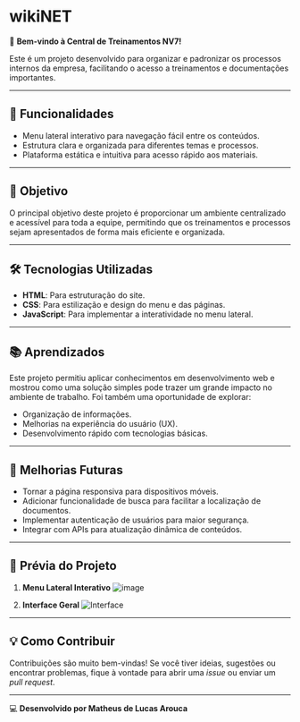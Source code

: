 # wikiNET

🚀 **Bem-vindo à Central de Treinamentos NV7!**

Este é um projeto desenvolvido para organizar e padronizar os processos internos da empresa, facilitando o acesso a treinamentos e documentações importantes.

---

## 🌟 Funcionalidades
- Menu lateral interativo para navegação fácil entre os conteúdos.
- Estrutura clara e organizada para diferentes temas e processos.
- Plataforma estática e intuitiva para acesso rápido aos materiais.

---

## 🎯 Objetivo
O principal objetivo deste projeto é proporcionar um ambiente centralizado e acessível para toda a equipe, permitindo que os treinamentos e processos sejam apresentados de forma mais eficiente e organizada.

---

## 🛠️ Tecnologias Utilizadas
- **HTML**: Para estruturação do site.
- **CSS**: Para estilização e design do menu e das páginas.
- **JavaScript**: Para implementar a interatividade no menu lateral.

---

## 📚 Aprendizados
Este projeto permitiu aplicar conhecimentos em desenvolvimento web e mostrou como uma solução simples pode trazer um grande impacto no ambiente de trabalho. Foi também uma oportunidade de explorar:
- Organização de informações.
- Melhorias na experiência do usuário (UX).
- Desenvolvimento rápido com tecnologias básicas.

---

## 📱 Melhorias Futuras
- Tornar a página responsiva para dispositivos móveis.
- Adicionar funcionalidade de busca para facilitar a localização de documentos.
- Implementar autenticação de usuários para maior segurança.
- Integrar com APIs para atualização dinâmica de conteúdos.

---

## 📸 Prévia do Projeto

1. **Menu Lateral Interativo**
![image](https://github.com/user-attachments/assets/330a7f72-0b3b-4b2d-8705-47d1b097d9ec)



2. **Interface Geral**
![Interface](https://github.com/user-attachments/assets/b97d8c82-c205-407d-8011-2ccb77d967dc)


---

## 💡 Como Contribuir
Contribuições são muito bem-vindas! Se você tiver ideias, sugestões ou encontrar problemas, fique à vontade para abrir uma _issue_ ou enviar um _pull request_.

---

💻 **Desenvolvido por Matheus de Lucas Arouca**

